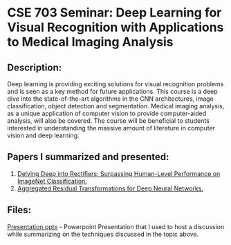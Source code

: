 # CSE 703 Seminar: Deep Learning for Visual Recognition with Applications to Medical Imaging Analysis

## Description:
Deep learning is providing exciting solutions for visual recognition problems and is seen as a key method for future applications. This course is a deep dive into the state-of-the-art algorithms in the CNN architectures, image classification, object detection and segmentation. Medical imaging analysis, as a unique application of computer vision to provide computer-aided analysis, will also be covered. The course will be beneficial to students interested in understanding the massive amount of literature in computer vision and deep learning.

## Papers I summarized and presented:
1. [Delving Deep into Rectifiers: Surpassing Human-Level Performance on ImageNet Classification.](https://arxiv.org/abs/1611.05431)
2. [Aggregated Residual Transformations for Deep Neural Networks.](https://arxiv.org/abs/1502.01852)

## Files:
[Presentation.pptx](https://github.com/jaybakshi/cse703/blob/master/Presentation.pptx) - Powerpoint Presentation that I used to host a discussion while summarizing on the techniques discussed in the topic above.
